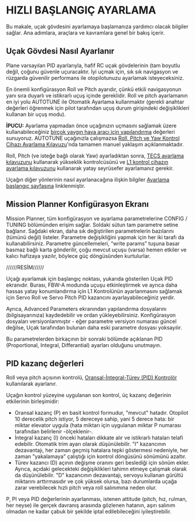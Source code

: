 # HIZLI BAŞLANGIÇ AYARLAMA

Bu makale, uçak gövdesini ayarlamaya başlamanıza yardımcı olacak bilgiler sağlar. Ana adımlara, araçlara ve kavramlara genel bir bakış içerir.

## Uçak Gövdesi Nasıl Ayarlanır

Plane varsayılan PID ayarlarıyla, hafif RC uçak gövdelerinin (tam boyutlu değil, çoğunu güvenle uçuracaktır. İyi uçmak için, sık sık navigasyon ve rüzgarda güvenilir performans ile otopilotunuzu ayarlamak isteyeceksiniz.

En önemli konfigürasyon Roll ve Pitch ayarıdır, çünkü etkili navigasyonun yanı sıra duyarlı ve istikrarlı uçuş içinde gereklidir. Roll ve pitch ayarlamanın en iyi yolu AUTOTUNE ile Otomatik Ayarlama kullanmaktır (gerekli anahtar değerleri öğrenmek için pilot tarafından uçuş durum girişindeki değişiklikleri kullanan bir uçuş modu).

**İPUCU:** Ayarlama yapmadan önce uçağınızın uçmasını sağlamak üzere kullanabileceğiniz [birçok yaygın hava aracı için yapılandırma](http://ardupilot.org/plane/docs/configuration-files-for-common-airframes.html#configuration-files-for-common-airframes) değerleri sunuyoruz. AUTOTUNE uçağınızla çalışmazsa [Roll, Pitch ve Yaw Kontrol Cihazı Ayarlama Kılavuzu](http://ardupilot.org/plane/docs/roll-pitch-controller-tuning.html#roll-pitch-controller-tuning)'nda tamamen manuel yaklaşım açıklanmaktadır.

Roll, Pitch (ve isteğe bağlı olarak Yaw) ayarladıktan sonra, [TECS ayarlama kılavuzunu](http://ardupilot.org/plane/docs/tecs-total-energy-control-system-for-speed-height-tuning-guide.html#tecs-total-energy-control-system-for-speed-height-tuning-guide) kullanarak yükseklik kontrolcüsünü ve [L1 kontrol cihazın ayarlama kılavuzunu](http://ardupilot.org/plane/docs/navigation-tuning.html#navigation-tuning) kullanarak yatay seyrüsefer ayarlamanız gerekir.

Uçağın diğer yönlerinin nasıl ayarlanacağına ilişkin bilgiler [Ayarlama başlangıç sayfasına](http://ardupilot.org/plane/docs/common-tuning.html#common-tuning) linklenmiştir.

## Mission Planner Konfigürasyon Ekranı

Mission Planner, tüm konfigürasyon ve ayarlama parametrelerine CONFIG / TUNING bölümünden erişim sağlar. Soldaki sütun tam parametre setine bağlanır. Sağdaki ekran, daha sık değiştirilen parametrelerin bazılarını (tümünü değil) listeler. Parametre değişikliğini yapmak için her iki tarafı da kullanabilirsiniz. Parametre güncellemeleri, “write params” tuşuna basar basmaz bağlı karta gönderilir, çoğu mevcut uçuşu (varsa) hemen etkiler ve kalıcı hafizaya yazılır, böylece güç döngüsünden kurtulurlar.

//////RESİM//////

Uçağı ayarlamak için başlangıç noktası, yukarıda gösterilen Uçak PID ekranıdır. Burası, FBW-A modunda uçuşu etkinleştirmek ve ayrıca daha hassas yatay konumlandırma için L1 Kontrolünün ayarlanmasını sağlamak için Servo Roll ve Servo Pitch PID kazancını ayarlayabileceğiniz yerdir.

Ayrıca, Advanced Parameters ekranından yapılandırma dosyalarını (bilgisayarınıza) kaydedebilir ve ordan yükleyebilirsiniz. Konfigürasyon dosyaları versiyonlanmıştır - eğer parametre versiyon numarası güncel değilse, Uçak tarafından bulunan daha eski parametre dosyası yoksayılır.

Bu parametrelerden birkaçının bir sonraki bölümde açıklanan PID (Proportional, Integral, Differantial) ayarları olduğunu unutmayın.

## PID kazanç değerleri

Roll veya pitch açısının kontrolü, [Oransal-İntegral-Türev (PID) Kontrolör](https://en.wikipedia.org/wiki/PID_controller) kullanılarak ayarlanır. 

Uçağın kontrol yüzeyine uygulanan son kontrol, üç kazanç değerinin etkilerinin birleşimidir:

- Oransal kazanç (P) en basit kontrol formudur, "mevcut" hatadır. Otopilot 10 derecelik pitch istiyor, 5 dereceye sahip, yani 5 derece hata: bir miktar elevator uygula (hata miktarı için uygulanan miktar P numarası tarafından belirlenir -ölçeklenir-.
- İntegral kazanç (I) önceki hataları dikkate alır ve istikrarlı hataları telafi edebilir. Otomatik trim ayarı olarak düşünülebilir. "I" kazancının dezavantajı, her zaman geçmiş hatalara tepki göstermesi nedeniyle, her zaman "yakalamaya" çalıştığı için kontrol döngüsünü sönümünü azaltır.
- Türev kazancı (D) açının değişme oranını geri beslediği için sönüm ekler. Ayrıca, açıdaki gelecekteki değişiklikleri tahimn etmeye çalışmak olarak da düşünülebilir. "D" kazancının dezavantajı, servoyu kullanan gürültü miktarını arttırmasıdır ve çok yüksek olursa, bazı durumlarda uçağa zarar verebilecek hızlı pitch veya roll salınımına neden olur.


P, PI veya PID değerlerinin ayarlanması, istenen attitude (pitch, hız, rulman, her neyse) ile gerçek davranış arasında gözlenen hatanın, aşırı salınım olmadan ne kadar çabuk bir şekilde iptal edilebileceğini iyileştirebilir.

